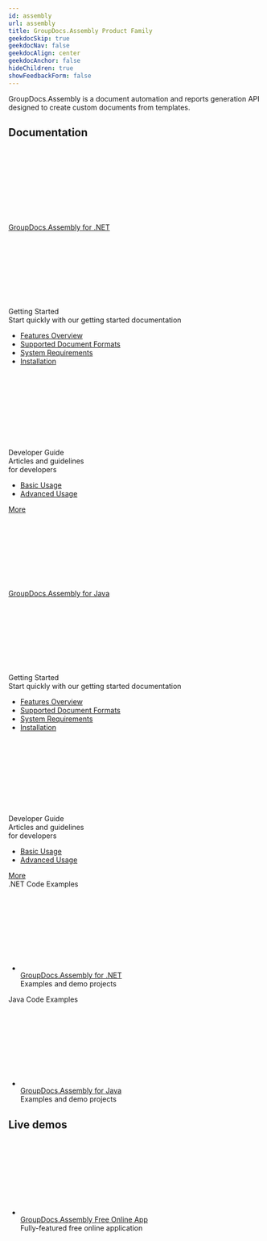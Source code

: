 ```yaml
---
id: assembly
url: assembly
title: GroupDocs.Assembly Product Family
geekdocSkip: true
geekdocNav: false
geekdocAlign: center
geekdocAnchor: false
hideChildren: true
showFeedbackForm: false
---
```


<div class="gdoc-list-descr">
    GroupDocs.Assembly is a document automation and reports generation API designed to create custom documents from
    templates.
</div>
<h2 class="gdoc-product-title">Documentation</h2>
<div class="gdoc-product-docs">
    <div class="gdoc-product-doc">
        <div class="gdoc-product-doc__icon-box">
            <svg class="gdoc-product-doc__icon"><use xlink:href="/img/groupdocs-stack.svg#net"></use></svg>
        </div>
        <a class="gdoc-product-doc__title" href='/assembly/net/'>GroupDocs.Assembly for .NET</a>
        <div class="gdoc-product-cols">
            <div class="gdoc-product-col">
                <div class="gdoc-product-col__title">
                    <svg class="gdoc-product-col__icon"><use xlink:href="/img/groupdocs-stack.svg#time"></use></svg>
                    <div>Getting Started</div>
                </div>
                <div class="gdoc-product-col__descr">Start quickly with our getting started documentation</div>
                <ul class="gdoc-product-col__links">
                    <li> <a href='/assembly/net/features-overview/'>Features Overview</a></li>
                    <li> <a href='/assembly/net/supported-document-formats/'>Supported Document Formats</a></li>
                    <li> <a href='/assembly/net/system-requirements/'>System Requirements</a></li>
                    <li> <a href='/assembly/net/development-environment-installation-and-configuration/'>Installation</a></li>
                </ul>
            </div>
            <div class="gdoc-product-col">
                <div class="gdoc-product-col__title">
                    <svg class="gdoc-product-col__icon"><use xlink:href="/img/groupdocs-stack.svg#document"></use></svg>
                    <div>Developer Guide</div>
                </div>
                <div class="gdoc-product-col__descr">Articles and guidelines <br> for developers</div>
                <ul class="gdoc-product-col__links">
                    <li> <a href='/assembly/net/basic-usage'>Basic Usage</a></li>
                    <li> <a href='/assembly/net/advanced-usage'>Advanced Usage</a></li>
                </ul>
            </div>
        </div>
        <a class="gdoc-product-doc__btn" href='/assembly/net/'>More</a>
    </div>
    <div class="gdoc-product-doc">
        <div class="gdoc-product-doc__icon-box">
            <svg class="gdoc-product-doc__icon"><use xlink:href="/img/groupdocs-stack.svg#java"></use></svg>
        </div>
        <a class="gdoc-product-doc__title" href='/assembly/java/'>GroupDocs.Assembly for Java</a>
        <div class="gdoc-product-cols">
            <div class="gdoc-product-col">
                <div class="gdoc-product-col__title ">
                    <svg class="gdoc-product-col__icon"><use xlink:href="/img/groupdocs-stack.svg#time"></use></svg>
                    <div>Getting Started</div>
                </div>
                <div class="gdoc-product-col__descr">Start quickly with our getting started documentation</div>
                <ul class="gdoc-product-col__links">
                    <li> <a href='/assembly/java/features-overview/'>Features Overview</a></li>
                    <li> <a href='/assembly/java/supported-document-formats/'>Supported Document Formats</a></li>
                    <li> <a href='/assembly/java/system-requirements/'>System Requirements</a></li>
                    <li> <a href='/assembly/java/installation/'>Installation</a></li>
                </ul>
            </div>
            <div class="gdoc-product-col">
                <div class="gdoc-product-col__title">
                    <svg class="gdoc-product-col__icon"><use xlink:href="/img/groupdocs-stack.svg#document"></use></svg>
                    <div>Developer Guide</div>
                </div>
                <div class="gdoc-product-col__descr">Articles and guidelines <br> for developers</div>
                <ul class="gdoc-product-col__links">
                    <li> <a href='/assembly/java/basic-usage'>Basic Usage</a></li>
                    <li> <a href='/assembly/java/advanced-usage'>Advanced Usage</a></li>
                </ul>
            </div>
        </div>
        <a class="gdoc-product-doc__btn" href='/assembly/java/'>More</a>
    </div>
</div>
<div class="gdoc-product-examples">
    <div class="gdoc-product-example">
        <div class="gdoc-product-example__title">.NET Code Examples</div>
        <ul class="gdoc-product-example__list ">
            <li>
                <svg class="gdoc-product-example__icon"><use xlink:href="/img/groupdocs-stack.svg#git"></use></svg>
                <div>
                    <a class="gdoc-product-example__link" rel="nofollow"
                        href="https://github.com/groupdocs-assembly/GroupDocs.Assembly-for-.NET">GroupDocs.Assembly for
                        .NET</a>
                    <div class="gdoc-product-example__descr">Examples and demo projects</div>
                </div>
            </li>
        </ul>
    </div>
    <div class="gdoc-product-example">
        <div class="gdoc-product-example__title">Java Code Examples</div>
        <ul class="gdoc-product-example__list ">
            <li>
                <svg class="gdoc-product-example__icon"><use xlink:href="/img/groupdocs-stack.svg#git"></use></svg>
                <div>
                    <a class="gdoc-product-example__link" rel="nofollow"
                        href="https://github.com/groupdocs-assembly/GroupDocs.Assembly-for-Java">GroupDocs.Assembly for
                        Java</a>
                    <div class="gdoc-product-example__descr">Examples and demo projects</div>
                </div>
            </li>
        </ul>
    </div>
</div>
<h2 class="gdoc-product-title">Live demos</h2>
<div class="gdoc-product-example">
    <ul class="gdoc-product-example__list gdoc-product-example__list--app">
        <li>
            <svg class="gdoc-product-example__icon"><use xlink:href="/img/groupdocs-stack.svg#app"></use></svg>
            <div>
                <a class="gdoc-product-example__link"
                    href="https://products.groupdocs.app/assembly/total">GroupDocs.Assembly Free Online App</a>
                <div class="gdoc-product-example__descr">Fully-featured free online application</div>
            </div>
        </li>
    </ul>
</div>
